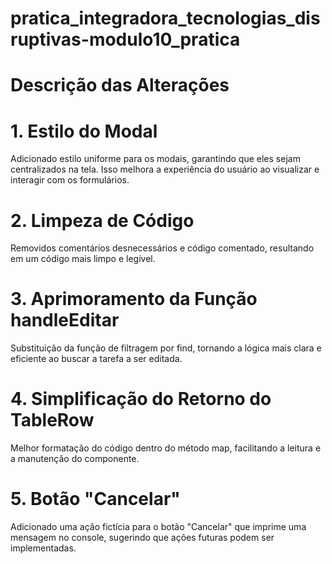 # pratica_integradora_tecnologias_disruptivas-modulo10_pratica

# Descrição das Alterações
# 1. Estilo do Modal
Adicionado estilo uniforme para os modais, garantindo que eles sejam centralizados na tela. Isso melhora a experiência do usuário ao visualizar e interagir com os formulários.
# 2. Limpeza de Código
Removidos comentários desnecessários e código comentado, resultando em um código mais limpo e legível.
# 3. Aprimoramento da Função handleEditar
Substituição da função de filtragem por find, tornando a lógica mais clara e eficiente ao buscar a tarefa a ser editada.
# 4. Simplificação do Retorno do TableRow
Melhor formatação do código dentro do método map, facilitando a leitura e a manutenção do componente.
# 5. Botão "Cancelar"
Adicionado uma ação fictícia para o botão "Cancelar" que imprime uma mensagem no console, sugerindo que ações futuras podem ser implementadas.
